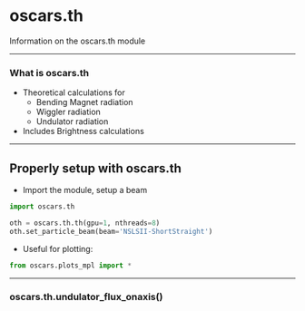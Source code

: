 # oscars.th

Information on the oscars.th module

---

### What is oscars.th

- Theoretical calculations for
  - Bending Magnet radiation
  - Wiggler radiation
  - Undulator radiation
- Includes Brightness calculations

---

## Properly setup with oscars.th
- Import the module, setup a beam
```python
import oscars.th

oth = oscars.th.th(gpu=1, nthreads=8)
oth.set_particle_beam(beam='NSLSII-ShortStraight')
```

- Useful for plotting:
```python
from oscars.plots_mpl import *
```

---


### oscars.th.undulator_flux_onaxis()

